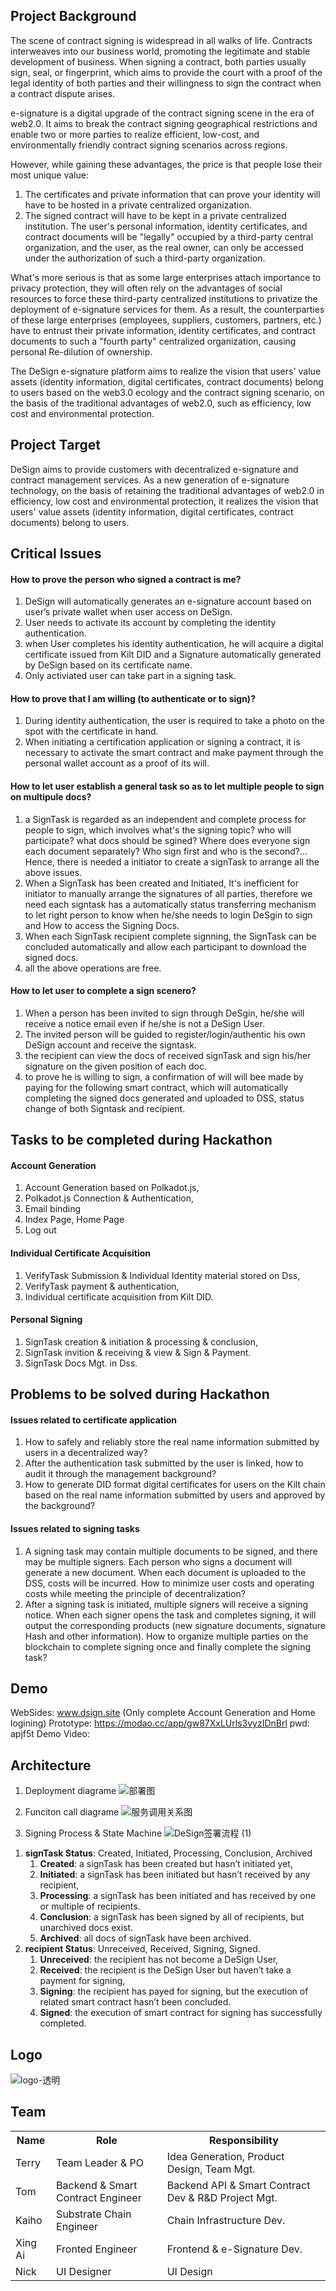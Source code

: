 ## Project Background

The scene of contract signing is widespread in all walks of life. Contracts interweaves into our business world, promoting the legitimate and stable development of business.
When signing a contract, both parties usually sign, seal, or fingerprint, which aims to provide the court with a proof of the legal identity of both parties and their willingness to sign the contract when a contract dispute arises.

e-signature is a digital upgrade of the contract signing scene in the era of web2.0. It aims to break the contract signing geographical restrictions and enable two or more parties to realize efficient, low-cost, and environmentally friendly contract signing scenarios across regions.

However, while gaining these advantages, the price is that people lose their most unique value:
1. The certificates and private information that can prove your identity will have to be hosted in a private centralized organization.
2. The signed contract will have to be kept in a private centralized institution.
The user's personal information, identity certificates, and contract documents will be "legally" occupied by a third-party central organization, and the user, as the real owner, can only be accessed under the authorization of such a third-party organization.

What's more serious is that as some large enterprises attach importance to privacy protection, they will often rely on the advantages of social resources to force these third-party centralized institutions to privatize the deployment of e-signature services for them. As a result, the counterparties of these large enterprises (employees, suppliers, customers, partners, etc.) have to entrust their private information, identity certificates, and contract documents to such a "fourth party" centralized organization, causing personal Re-dilution of ownership.

The DeSign e-signature platform aims to realize the vision that users' value assets (identity information, digital certificates, contract documents) belong to users based on the web3.0 ecology and the contract signing scenario, on the basis of the traditional advantages of web2.0, such as efficiency, low cost and environmental protection.

## Project Target
DeSign aims to provide customers with decentralized e-signature and contract management services. As a new generation of e-signature technology, on the basis of retaining the traditional advantages of web2.0 in efficiency, low cost and environmental protection, it realizes the vision that users' value assets (identity information, digital certificates, contract documents) belong to users.

## Critical Issues

#### How to prove the person who signed a contract is me?
1. DeSign will automatically generates an e-signature account based on user’s private wallet when user access on DeSign.
2. User needs to activate its account by completing the identity authentication.
3. when User completes his identity authentication, he will acquire a digital certificate issued from Kilt DID and a Signature automatically generated by DeSign based on its certificate name. 
4. Only activiated user can take part in a signing task.

#### How to prove that I am willing (to authenticate or to sign)?
1. During identity authentication, the user is required to take a photo on the spot with the certificate in hand.
2. When initiating a certification application or signing a contract, it is necessary to activate the smart contract and make payment through the personal wallet account as a proof of its will.

#### How to let user establish a general task so as to let multiple people to sign on multipule docs?
1. a SignTask is regarded as an independent and complete process for people to sign, which involves what's the signing topic? who will participate? what docs should be sgined? Where does everyone sign each document separately? Who sign first and who is the second?... Hence, there is needed a initiator to create a signTask to arrange all the above issues.
2. When a SignTask has been created and Initiated, It's inefficient for initiator to manually arrange the signatures of all parties, therefore we need each signtask has a automatically status transferring mechanism to let right person to know when he/she needs to login DeSgin to sign and How to access the Signing Docs.
3. When each SignTask recipient complete signning, the SignTask can be concluded automatically and allow each participant to download the signed docs.
4. all the above operations are free. 

#### How to let user to complete a sign scenero?
1. When a person has been invited to sign through DeSgin, he/she will receive a notice email even if he/she is not a DeSign User.
2. The invited person will be guided to register/login/authentic his own DeSign account and receive the signtask.
3. the recipient can view the docs of received signTask and sign his/her signature on the given position of each doc. 
4. to prove he is willing to sign, a confirmation of will will bee made by paying for the following smart contract, which will automatically completing the signed docs generated and uploaded to DSS, status change of both Signtask and recipient.

## Tasks to be completed during Hackathon

#### Account Generation
1. Account Generation based on Polkadot.js, 
2. Polkadot.js Connection & Authentication,
3. Email binding 
4. Index Page, Home Page
5. Log out

#### Individual Certificate Acquisition
1. VerifyTask Submission & Individual Identity material stored on Dss,
2. VerifyTask payment & authentication,
4. Individual certificate acquisition from Kilt DID.

#### Personal Signing
1. SignTask creation & initiation & processing & conclusion,
2. SignTask invition & receiving & view & Sign & Payment.
3. SignTask Docs Mgt. in Dss.

## Problems to be solved during Hackathon

#### Issues related to certificate application
1. How to safely and reliably store the real name information submitted by users in a decentralized way?
2. After the authentication task submitted by the user is linked, how to audit it through the management background?
3. How to generate DID format digital certificates for users on the Kilt chain based on the real name information submitted by users and approved by the background?

#### Issues related to signing tasks
1. A signing task may contain multiple documents to be signed, and there may be multiple signers. Each person who signs a document will generate a new document. When each document is uploaded to the DSS, costs will be incurred. How to minimize user costs and operating costs while meeting the principle of decentralization?
2. After a signing task is initiated, multiple signers will receive a signing notice. When each signer opens the task and completes signing, it will output the corresponding products (new signature documents, signature Hash and other information). How to organize multiple parties on the blockchain to complete signing once and finally complete the signing task?

## Demo
WebSides: www.dsign.site (Only complete Account Generation and Home logining)
Prototype: https://modao.cc/app/gw87XxLUrls3vyzIDnBrl  pwd: apjf5t
Demo Video:


## Architecture
1. Deployment diagrame
![部署图](https://user-images.githubusercontent.com/120092281/209460226-5cc9ac8c-ed96-49a8-bffd-2fe6111b4f2e.png)

2. Funciton call diagrame
![服务调用关系图](https://user-images.githubusercontent.com/120092281/209460342-c97aeca7-0f22-4423-b859-d0e228af612d.png)

3. Signing Process & State Machine
![DeSign签署流程 (1)](https://user-images.githubusercontent.com/120092281/209460377-f36b056e-b624-4dec-b104-78f10c919ac3.png)
1) **signTask Status**: Created, Initiated, Processing, Conclusion, Archived
    1. **Created**: a signTask has been created but hasn’t initiated yet,
    2. **Initiated**: a signTask has been initiated but hasn’t received by any recipient,
    3. **Processing**: a signTask has been initiated and has received by one or multiple of recipients.
    4. **Conclusion**: a signTask has been signed by all of recipients, but unarchived docs exist.
    5. **Archived**: all docs of signTask have been archived.
2) **recipient Status**: Unreceived, Received, Signing, Signed.
    1. **Unreceived**: the recipient has not become a DeSign User,
    2. **Received**: the recipient is the DeSign User but haven’t take a payment for signing,
    3. **Signing**: the recipient has payed for signing, but the execution of related smart contract hasn’t been concluded.
    4. **Signed**: the execution of smart contract for signing has successfully completed.
 

## Logo
![logo-透明](https://user-images.githubusercontent.com/120092281/207235913-b0bc1641-cab5-4efb-b5ce-551b6f813cb9.png)


## Team
<table>
  <tr>
  <th>Name</th><th>Role</th><th>Responsibility</th>
  </tr>
  <tr>
    <td>Terry</td><td>Team Leader & PO</td><td>Idea Generation, Product Design, Team Mgt.</td>
  </tr>
  <tr>
    <td>Tom</td><td>Backend & Smart Contract Engineer</td><td>Backend API & Smart Contract Dev & R&D Project Mgt.</td>
  </tr>
  <tr>
    <td>Kaiho</td><td>Substrate Chain Engineer</td><td>Chain Infrastructure Dev.</td>
  </tr>
  <tr>
    <td>Xing Ai</td><td>Fronted Engineer</td><td>Frontend & e-Signature Dev.</td>
  </tr>
  <tr>
    <td>Nick</td><td>UI Designer</td><td>UI Design</td>
  </tr>
</table>


